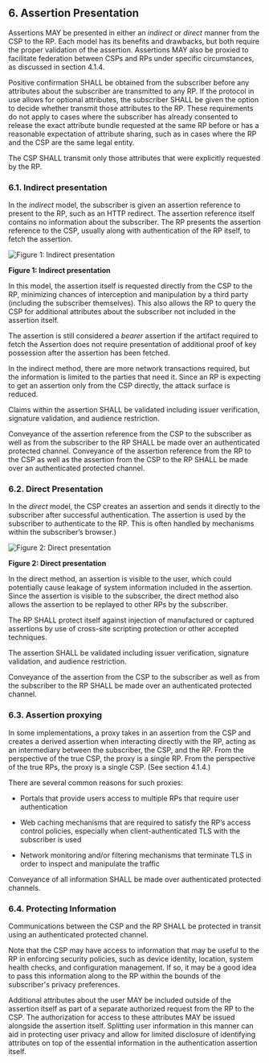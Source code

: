 <a name="sec6"></a>

## 6. Assertion Presentation

Assertions MAY be presented in either an *indirect* or *direct* manner from the CSP to the RP. Each model has its benefits and drawbacks, but both require the proper validation of the assertion. Assertions MAY also be proxied to facilitate federation between CSPs and RPs under specific circumstances, as discussed in section 4.1.4.

Positive confirmation SHALL be obtained from the subscriber before any attributes about the subscriber are transmitted to any RP. If the protocol in use allows for optional attributes, the subscriber SHALL be given the option to decide whether transmit those attributes to the RP. These requirements do not apply to cases where the subscriber has already consented to release the exact attribute bundle requested at the same RP before or has a reasonable expectation of attribute sharing, such as in cases where the RP and the CSP are the same legal entity.
The CSP SHALL transmit only those attributes that were explicitly requested by the RP.

### 6.1. Indirect presentation

In the *indirect* model, the subscriber is given an assertion reference to present to the RP, such as an HTTP redirect. The assertion reference itself contains no information about the subscriber. The RP presents the assertion reference to the CSP, usually along with authentication of the RP itself, to fetch the assertion. 

![Figure 1: Indirect presentation](sp800-63c/media/indirect.png)

**Figure 1: Indirect presentation**

In this model, the assertion itself is requested directly from the CSP to the RP, minimizing chances of interception and manipulation by a third party (including the subscriber themselves). This also allows the RP to query the CSP for additional attributes about the subscriber not included in the assertion itself.

The assertion is still considered a *bearer* assertion if the artifact required to fetch the Assertion does not require presentation of additional proof of key possession after the assertion has been fetched.

In the indirect method, there are more network transactions required, but the information is limited to the parties that need it. Since an RP is expecting to get an assertion only from the CSP directly, the attack surface is reduced.

Claims within the assertion SHALL be validated including issuer verification, signature validation, and audience restriction.

Conveyance of the assertion reference from the CSP to the subscriber as well as from the subscriber to the RP SHALL be made over an authenticated protected channel. Conveyance of the assertion reference from the RP to the CSP as well as the assertion from the CSP to the RP SHALL be made over an authenticated protected channel.

### 6.2. Direct Presentation

In the *direct* model, the CSP creates an assertion and sends it directly to the subscriber after successful authentication. The assertion is used by the subscriber to authenticate to the RP. This is often handled by mechanisms within the subscriber’s browser.) 

![Figure 2: Direct presentation](sp800-63c/media/direct.png)

**Figure 2: Direct presentation**

In the direct method, an assertion is visible to the user, which could potentially cause leakage of system information included in the assertion. Since the assertion is visible to the subscriber, the direct method also allows the assertion to be replayed to other RPs by the subscriber. 

The RP SHALL protect itself against injection of manufactured or captured assertions by use of cross-site scripting protection or other accepted techniques. 

The assertion SHALL be validated including issuer verification, signature validation, and audience restriction.

Conveyance of the assertion from the CSP to the subscriber as well as from the subscriber to the RP SHALL be made over an authenticated protected channel.

### 6.3. Assertion proxying

In some implementations, a proxy takes in an assertion from the CSP and creates a derived assertion when interacting directly with the RP, acting as an intermediary between the subscriber, the CSP, and the RP. From the perspective of the true CSP, the proxy is a single RP. From the perspective of the true RPs, the proxy is a single CSP. (See section 4.1.4.) 

There are several common reasons for such proxies:

- Portals that provide users access to multiple RPs that require user authentication

- Web caching mechanisms that are required to satisfy the RP’s access control policies, especially when client-authenticated TLS with the subscriber is used

- Network monitoring and/or filtering mechanisms that terminate TLS in order to inspect and manipulate the traffic

Conveyance of all information SHALL be made over authenticated protected channels.

### 6.4. Protecting Information

Communications between the CSP and the RP SHALL be protected in transit using an authenticated protected channel.

Note that the CSP may have access to information that may be useful to the RP in enforcing security policies, such as device identity, location, system health checks, and configuration management. If so, it may be a good idea to pass this information along to the RP within the bounds of the subscriber's privacy preferences.

Additional attributes about the user MAY be included outside of the assertion itself as part of a separate authorized request from the RP to the CSP. The authorization for access to these attributes MAY be issued alongside the assertion itself. Splitting user information in this manner can aid in protecting user privacy and allow for limited disclosure of identifying attributes on top of the essential information in the authentication assertion itself.

